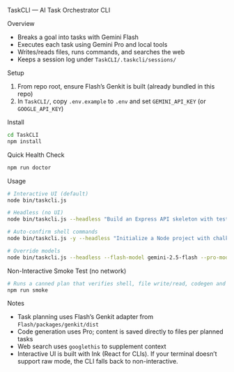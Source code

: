 TaskCLI — AI Task Orchestrator CLI

Overview
- Breaks a goal into tasks with Gemini Flash
- Executes each task using Gemini Pro and local tools
- Writes/reads files, runs commands, and searches the web
- Keeps a session log under `TaskCLI/.taskcli/sessions/`

Setup
1) From repo root, ensure Flash’s Genkit is built (already bundled in this repo)
2) In `TaskCLI/`, copy `.env.example` to `.env` and set `GEMINI_API_KEY` (or `GOOGLE_API_KEY`)

Install
```bash
cd TaskCLI
npm install
```

Quick Health Check
```bash
npm run doctor
```

Usage
```bash
# Interactive UI (default)
node bin/taskcli.js

# Headless (no UI)
node bin/taskcli.js --headless "Build an Express API skeleton with tests"

# Auto-confirm shell commands
node bin/taskcli.js -y --headless "Initialize a Node project with chalk and execa"

# Override models
node bin/taskcli.js --headless --flash-model gemini-2.5-flash --pro-model gemini-1.5-pro "Create a TypeScript CLI"
```

Non-Interactive Smoke Test (no network)
```bash
# Runs a canned plan that verifies shell, file write/read, codegen and execution
npm run smoke
```

Notes
- Task planning uses Flash’s Genkit adapter from `Flash/packages/genkit/dist`
- Code generation uses Pro; content is saved directly to files per planned tasks
- Web search uses `googlethis` to supplement context
- Interactive UI is built with Ink (React for CLIs). If your terminal doesn’t support raw mode, the CLI falls back to non-interactive.
